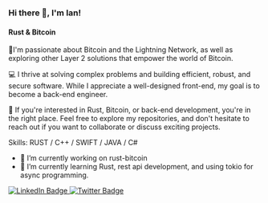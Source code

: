 ### Hi there 👋, I'm Ian!
#### Rust & Bitcoin
🚀I'm passionate about Bitcoin and the Lightning Network, as well as exploring other Layer 2 solutions that empower the world of Bitcoin.

💻 I thrive at solving complex problems and building efficient, robust, and secure software. While I appreciate a well-designed front-end, my goal is to become a back-end engineer.

🔧 If you're interested in Rust, Bitcoin, or back-end development, you're in the right place. Feel free to explore my repositories, and don't hesitate to reach out if you want to collaborate or discuss exciting projects.


Skills: RUST / C++ / SWIFT / JAVA / C#

- 🔭 I’m currently working on rust-bitcoin 
- 🌱 I’m currently learning Rust, rest api development, and using tokio for async programming. 

<div id="badges">
  <a href="https://www.linkedin.com/in/ian-slane/">
    <img src="https://img.shields.io/badge/LinkedIn-blue?style=for-the-badge&logo=linkedin&logoColor=white" alt="LinkedIn Badge"/>
  </a>
  <a href="https://twitter.com/ian_slaneL">
    <img src="https://img.shields.io/badge/Twitter-blue?style=for-the-badge&logo=twitter&logoColor=white" alt="Twitter Badge"/>
  </a>
</div>



